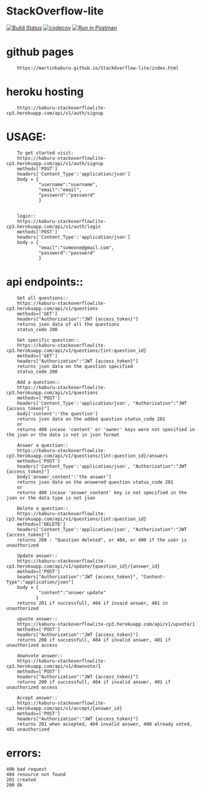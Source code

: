 # StackOverflow-lite

[![Build Status](https://travis-ci.org/MartinKaburu/StackOverflow-lite.svg?branch=development)](https://travis-ci.org/MartinKaburu/StackOverflow-lite)
[![codecov](https://codecov.io/gh/MartinKaburu/StackOverflow-lite/branch/master/graph/badge.svg)](https://codecov.io/gh/MartinKaburu/StackOverflow-lite)
[![Run in Postman](https://run.pstmn.io/button.svg)](https://app.getpostman.com/run-collection/6a89cd9ab95f70bbddda)

# github pages

        https://martinkaburu.github.io/StackOverflow-lite/index.html

# heroku hosting

        https://kaburu-stackoverflowlite-cp3.herokuapp.com/api/v1/auth/signup

# USAGE:

        To get started visit:
        https://kaburu-stackoverflowlite-cp3.herokuapp.com/api/v1/auth/signup
        methods['POST']
        headers['Content_Type':'application/json']
        body = {
                "username":"username",
                "email":"email",
                "password":"password"
                }


        login::
        https://kaburu-stackoverflowlite-cp3.herokuapp.com/api/v1/auth/login
        methods['POST']
        headers['Content_Type':'application/json']
        body = {
                "email":"someone@gmail.com",
                "password":"password"
                }

# api endpoints::

        Get all questions::  
        https://kaburu-stackoverflowlite-cp3.herokuapp.com/api/v1/questions
        methods=['GET']
        headers["Authorization":"JWT {access_token}"]
        returns json data of all the questions
        status_code 200

        Get specific question::
        https://kaburu-stackoverflowlite-cp3.herokuapp.com/api/v1/questions/{int:question_id}
        methods=['GET']
        headers["Authorization":"JWT {access_token}"]
        returns json data on the question specified
        status_code 200

        Add a question::
        https://kaburu-stackoverflowlite-cp3.herokuapp.com/api/v1/questions
        methods=['POST']
        headers['Content_Type':'application/json', "Authorization":"JWT {access_token}"]
        body['content':'the question']
        returns json data on the added question status_code 201
        or
        returns 400 incase 'content' or 'owner' keys were not specified in the json or the data is not in json format

        Answer a question::
        https://kaburu-stackoverflowlite-cp3.herokuapp.com/api/v1/questions/{int:question_id}/answers
        methods=['POST']
        headers['Content_Type':'application/json', "Authorization":"JWT {access_token}"]
        body['answer_content':'the answer']
        returns json data on the answered question status_code 201
        or
        returns 400 incase 'answer_content' key is not specified in the json or the data type is not json

        Delete a question::
        https://kaburu-stackoverflowlite-cp3.herokuapp.com/api/v1/questions/{int:question_id}
        methods=['DELETE']
        headers['Content_Type':'application/json', "Authorization":"JWT {access_token}"]
        returns 200 : "Question deleted", or 404, or 400 if the user is unauthorized

        Update answer::
        https://kaburu-stackoverflowlite-cp3.herokuapp.com/api/v1/update/{question_id}/{answer_id}
        methods=['POST']
        headers["Authorization":"JWT {access_token}", "Content-Type":"application/json"]
        body = {
                "content":"answer update"
               }
        returns 201 if successfull, 404 if invaid answer, 401 in unauthorized

        upvote answer::
        https://kaburu-stackoverflowlite-cp3.herokuapp.com/api/v1/upvote/1
        methods=['POST']
        headers["Authorization":"JWT {access_token}"]
        returns 200 if successfull, 404 if invalid answer, 401 if unauthorized access

        downvote answer::
        https://kaburu-stackoverflowlite-cp3.herokuapp.com/api/v1/downvote/1
        methods=['POST']
        headers["Authorization":"JWT {access_token}"]
        returns 200 if successfull, 404 if invalid answer, 401 if unauthorized access

        Accept answer::
        https://kaburu-stackoverflowlite-cp3.herokuapp.com/api/v1/accept/{answer_id}
        methods=['POST']
        headers["Authorization":"JWT {access_token}"]
        returns 201 when accepted, 404 invalid answer, 400 already voted, 401 unauthorized
# errors:
    400 bad request
    404 resource not found
    201 created
    200 Ok
